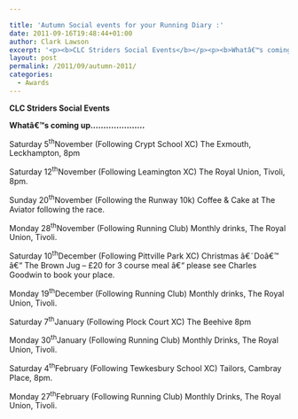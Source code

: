 ```yaml
---

title: 'Autumn Social events for your Running Diary :'
date: 2011-09-16T19:48:44+01:00
author: Clark Lawson
excerpt: '<p><b>CLC Striders Social Events</b></p><p><b>Whatâ€™s coming up.....................</b></p><p>Saturday 5<sup>th</sup>November (Following Crypt School XC) The Exmouth, Leckhampton, 8pm </p><p>Saturday 12<sup>th</sup>November (Following Leamington XC) The Royal Union, Tivoli, 8pm. </p><p>Sunday 20<sup>th</sup>November (Following the Runway 10k) Coffee & Cake at The Aviator following the race. </p><p>Monday 28<sup>th</sup>November (Following Running Club) Monthly drinks, The Royal Union, Tivoli. </p><p>Saturday 10<sup>th</sup>December (Following Pittville Park XC) Christmas â€˜Doâ€™ â€“ The Brown Jug - £20 for 3 course meal â€“ please see Charles Goodwin to book your place. </p><p>Monday 19<sup>th</sup>December (Following Running Club) Monthly drinks, The Royal Union, Tivoli.</p><p>Saturday 7<sup>th</sup>January (Following Plock Court XC) The Beehive 8pm</p><p>Monday 30<sup>th</sup>January (Following Running Club) Monthly Drinks, The Royal Union, Tivoli.</p><p>Saturday 4<sup>th</sup>February (Following Tewkesbury School XC) Tailors, Cambray Place, 8pm.</p><p>Monday 27<sup>th</sup>February (Following Running Club) Monthly Drinks, The Royal Union, Tivoli. </p>'
layout: post
permalink: /2011/09/autumn-2011/
categories:
  - Awards
---
```

**CLC Striders Social Events**

**Whatâ€™s coming up&#8230;&#8230;&#8230;&#8230;&#8230;&#8230;&#8230;**

Saturday 5<sup>th</sup>November (Following Crypt School XC) The Exmouth, Leckhampton, 8pm 

Saturday 12<sup>th</sup>November (Following Leamington XC) The Royal Union, Tivoli, 8pm. 

Sunday 20<sup>th</sup>November (Following the Runway 10k) Coffee & Cake at The Aviator following the race. 

Monday 28<sup>th</sup>November (Following Running Club) Monthly drinks, The Royal Union, Tivoli. 

Saturday 10<sup>th</sup>December (Following Pittville Park XC) Christmas â€˜Doâ€™ â€“ The Brown Jug &#8211; £20 for 3 course meal â€“ please see Charles Goodwin to book your place. 

Monday 19<sup>th</sup>December (Following Running Club) Monthly drinks, The Royal Union, Tivoli.

Saturday 7<sup>th</sup>January (Following Plock Court XC) The Beehive 8pm

Monday 30<sup>th</sup>January (Following Running Club) Monthly Drinks, The Royal Union, Tivoli.

Saturday 4<sup>th</sup>February (Following Tewkesbury School XC) Tailors, Cambray Place, 8pm.

Monday 27<sup>th</sup>February (Following Running Club) Monthly Drinks, The Royal Union, Tivoli.